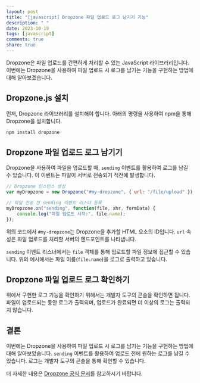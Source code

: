 ```yaml
---
layout: post
title: "[javascript] Dropzone 파일 업로드 로그 남기기 기능"
description: " "
date: 2023-10-19
tags: [javascript]
comments: true
share: true
---
```


Dropzone은 파일 업로드를 간편하게 처리할 수 있는 JavaScript 라이브러리입니다. 이번에는 Dropzone을 사용하여 파일 업로드 시 로그를 남기는 기능을 구현하는 방법에 대해 알아보겠습니다.

## Dropzone.js 설치

먼저, Dropzone 라이브러리를 설치해야 합니다. 아래의 명령을 사용하여 npm을 통해 Dropzone을 설치합니다.

```sh
npm install dropzone
```

## Dropzone 파일 업로드 로그 남기기

Dropzone을 사용하여 파일을 업로드할 때, `sending` 이벤트를 활용하여 로그를 남길 수 있습니다. 이 이벤트는 파일이 서버로 전송되기 직전에 발생합니다.

```javascript
// Dropzone 인스턴스 생성
var myDropzone = new Dropzone("#my-dropzone", { url: "/file/upload" });

// 파일 전송 전 sending 이벤트 리스너 등록
myDropzone.on("sending", function(file, xhr, formData) {
    console.log("파일 업로드 시작:", file.name);
});
```

위의 코드에서 `#my-dropzone`는 Dropzone을 추가할 HTML 요소의 ID입니다. `url` 속성은 파일 업로드를 처리할 서버의 엔드포인트를 나타냅니다.

`sending` 이벤트 리스너에서는 `file` 객체를 통해 업로드할 파일 정보에 접근할 수 있습니다. 위의 예시에서는 파일 이름(`file.name`)을 로그로 출력하고 있습니다.

## Dropzone 파일 업로드 로그 확인하기

위에서 구현한 로그 기능을 확인하기 위해서는 개발자 도구의 콘솔을 확인하면 됩니다. 파일이 업로드되는 동안 로그가 출력되며, 업로드가 완료되면 더 이상의 로그는 출력되지 않습니다.

## 결론

이번에는 Dropzone을 사용하여 파일 업로드 시 로그를 남기는 기능을 구현하는 방법에 대해 알아보았습니다. `sending` 이벤트를 활용하여 업로드 전에 원하는 로그를 남길 수 있습니다. 로그는 개발자 도구의 콘솔을 통해 확인할 수 있습니다.

더 자세한 내용은 [Dropzone 공식 문서](https://www.dropzonejs.com/documentation/)를 참고하시기 바랍니다.